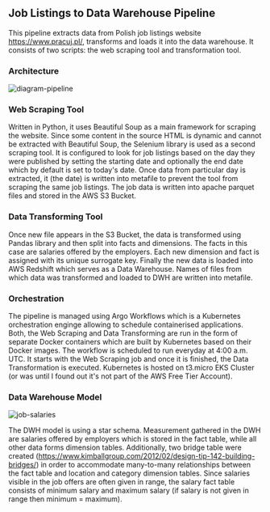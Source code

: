 ## Job Listings to Data Warehouse Pipeline

This pipeline extracts data from Polish job listings website https://www.pracuj.pl/, transforms and loads it into the data warehouse. 
It consists of two scripts: the web scraping tool and transformation tool.

### Architecture
![diagram-pipeline](https://user-images.githubusercontent.com/45266505/165622680-93a170a0-90ba-4d4b-9748-fb5248a10b4f.png)

### Web Scraping Tool
Written in Python, it uses Beautiful Soup as a main framework for scraping the website. Since some content in the source HTML is dynamic and cannot be extracted with Beautiful Soup, the Selenium library is used as a second scraping tool. 
It is configured to look for job listings based on the day they were published by setting the starting date and optionally the end date which by default is set to today's date. Once data from particular day is extracted, it (the date) is written into metafile to prevent the tool from scraping the same job listings. The job data is written into apache parquet files and stored in the AWS S3 Bucket.

### Data Transforming Tool
Once new file appears in the S3 Bucket, the data is transformed using Pandas library and then split into facts and dimensions. The facts in this case are salaries offered by the employers. Each new dimension and fact is assigned with its unique surrogate key. Finally the new data is loaded into AWS Redshift which serves as a Data Warehouse. Names of files from which data was transformed and loaded to DWH are written into metafile. 

### Orchestration
The pipeline is managed using Argo Workflows which is a Kubernetes orchestration enginge allowing to schedule containerised applications. Both, the Web Scraping and Data Transforming are run in the form of separate Docker containers which are built by Kubernetes based on their Docker images. The workflow is scheduled to run everyday at 4:00 a.m. UTC. It starts with the Web Scraping job and once it is finished, the Data Transformation is executed. 
Kubernetes is hosted on t3.micro EKS Cluster (or was until I found out it's not part of the AWS Free Tier Account). 

### Data Warehouse Model
![job-salaries](https://user-images.githubusercontent.com/45266505/165736559-1a3e4948-c8ff-47f2-a8bf-4d9005aca3f5.png)

The DWH model is using a star schema. Measurement gathered in the DWH are salaries offered by employers which is stored in the fact table, while all other data forms dimension tables. Additionally, two bridge table were created (https://www.kimballgroup.com/2012/02/design-tip-142-building-bridges/) in order to accommodate many-to-many relationships between the fact table and location and category dimension tables. Since salaries visible in the job offers are often given in range, the salary fact table consists of minimum salary and maximum salary (if salary is not given in range then minimum = maximum). 
